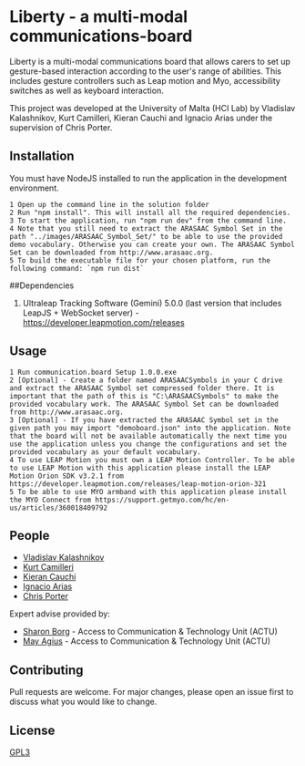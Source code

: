 # Liberty - a multi-modal communications-board

Liberty is a multi-modal communications board that allows carers to set up gesture-based interaction according to the user's range of abilities. This includes gesture controllers such as Leap motion and Myo, accessibility switches as well as keyboard interaction.

This project was developed at the University of Malta (HCI Lab) by Vladislav Kalashnikov, Kurt Camilleri, Kieran Cauchi and Ignacio Arias under the supervision of Chris Porter.

## Installation

You must have NodeJS installed to run the application in the development environment.

```
1 Open up the command line in the solution folder
2 Run "npm install". This will install all the required dependencies.
3 To start the application, run "npm run dev" from the command line.
4 Note that you still need to extract the ARASAAC Symbol Set in the path "../images/ARASAAC_Symbol_Set/" to be able to use the provided demo vocabulary. Otherwise you can create your own. The ARASAAC Symbol Set can be downloaded from http://www.arasaac.org.
5 To build the executable file for your chosen platform, run the following command: `npm run dist`
```

##Dependencies

1. Ultraleap Tracking Software (Gemini) 5.0.0 (last version that includes LeapJS + WebSocket server) - https://developer.leapmotion.com/releases

## Usage

```
1 Run communication.board Setup 1.0.0.exe
2 [Optional] - Create a folder named ARASAACSymbols in your C drive and extract the ARASAAC Symbol set compressed folder there. It is important that the path of this is "C:\ARASAACSymbols" to make the provided vocabulary work. The ARASAAC Symbol Set can be downloaded from http://www.arasaac.org.
3 [Optional] - If you have extracted the ARASAAC Symbol set in the given path you may import "demoboard.json" into the application. Note that the board will not be available automatically the next time you use the application unless you change the configurations and set the provided vocabulary as your default vocabulary.
4 To use LEAP Motion you must own a LEAP Motion Controller. To be able to use LEAP Motion with this application please install the LEAP Motion Orion SDK v3.2.1 from https://developer.leapmotion.com/releases/leap-motion-orion-321 
5 To be able to use MYO armband with this application please install the MYO Connect from https://support.getmyo.com/hc/en-us/articles/360018409792 
```

## People

- [Vladislav Kalashnikov](mailto:vladislav.kalashnikov.17@um.edu.mt)
- [Kurt Camilleri](mailto:kurt.camilleri.17@um.edu.mt)
- [Kieran Cauchi](mailto:kieran.cauchi.17@um.edu.mt)
- [Ignacio Arias](mailto:ignacio.arias.18@um.edu.mt)
- [Chris Porter](https://www.um.edu.mt/profile/chrisporter)

Expert advise provided by:
- [Sharon Borg](mailto:sharon.borg@ilearn.edu.mt) - Access to Communication & Technology Unit (ACTU)
- [May Agius](mailto:may.agius.2@ilearn.edu.mt) - Access to Communication & Technology Unit (ACTU)

## Contributing
Pull requests are welcome. For major changes, please open an issue first to discuss what you would like to change.

## License
[GPL3](https://www.gnu.org/licenses/gpl-3.0.en.html)

